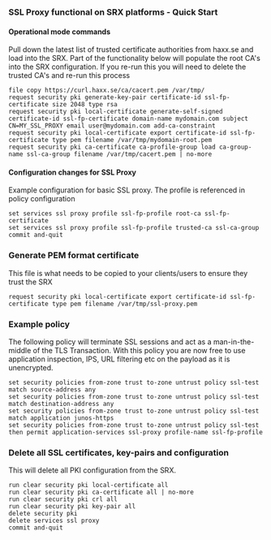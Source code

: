 ### SSL Proxy functional on SRX platforms - Quick Start

#### Operational mode commands
Pull down the latest list of trusted certificate authorities from haxx.se and load into the SRX.
Part of the functionality below will populate the root CA's into the SRX configuration. 
If you re-run this you will need to delete the trusted CA's and re-run this process
```
file copy https://curl.haxx.se/ca/cacert.pem /var/tmp/
request security pki generate-key-pair certificate-id ssl-fp-certificate size 2048 type rsa
request security pki local-certificate generate-self-signed certificate-id ssl-fp-certificate domain-name mydomain.com subject CN=MY_SSL_PROXY email user@mydomain.com add-ca-constraint
request security pki local-certificate export certificate-id ssl-fp-certificate type pem filename /var/tmp/mydomain-root.pem
request security pki ca-certificate ca-profile-group load ca-group-name ssl-ca-group filename /var/tmp/cacert.pem | no-more 
```

#### Configuration changes for SSL Proxy
Example configuration for basic SSL proxy. 
The profile is referenced in policy configuration
```
set services ssl proxy profile ssl-fp-profile root-ca ssl-fp-certificate
set services ssl proxy profile ssl-fp-profile trusted-ca ssl-ca-group    
commit and-quit
```
### Generate PEM format certificate
This file is what needs to be copied to your clients/users to ensure they trust the SRX 
```
request security pki local-certificate export certificate-id ssl-fp-certificate type pem filename /var/tmp/ssl-proxy.pem 
```

### Example policy
The following policy will terminate SSL sessions and act as a man-in-the-middle of the TLS Transaction. With this policy you are now free to use application inspection, IPS, URL filtering etc on the payload as it is unencrypted. 
```
set security policies from-zone trust to-zone untrust policy ssl-test match source-address any
set security policies from-zone trust to-zone untrust policy ssl-test match destination-address any
set security policies from-zone trust to-zone untrust policy ssl-test match application junos-https
set security policies from-zone trust to-zone untrust policy ssl-test then permit application-services ssl-proxy profile-name ssl-fp-profile
```



### Delete all SSL certificates, key-pairs and configuration
This will delete all PKI configuration from the SRX. 
```
run clear security pki local-certificate all 
run clear security pki ca-certificate all | no-more       
run clear security pki crl all               
run clear security pki key-pair all 
delete security pki
delete services ssl proxy
commit and-quit
```
